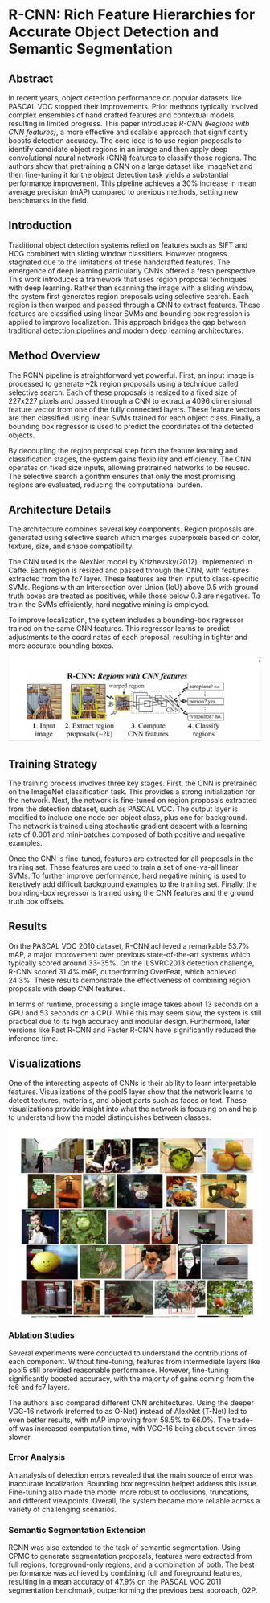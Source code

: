 # R-CNN: Rich Feature Hierarchies for Accurate Object Detection and Semantic Segmentation

## Abstract

In recent years, object detection performance on popular datasets like PASCAL VOC stopped their improvements. Prior methods typically involved complex ensembles of hand crafted features and contextual models, resulting in limited progress. This paper introduces *R-CNN (Regions with CNN features)*, a more effective and scalable approach that significantly boosts detection accuracy. The core idea is to use region proposals to identify candidate object regions in an image and then apply deep convolutional neural network (CNN) features to classify those regions. The authors show that pretraining a CNN on a large dataset like ImageNet and then fine-tuning it for the object detection task yields a substantial performance improvement. This pipeline achieves a 30% increase in mean average precision (mAP) compared to previous methods, setting new benchmarks in the field.

## Introduction

Traditional object detection systems relied on features such as SIFT and HOG combined with sliding window classifiers. However progress stagnated due to the limitations of these handcrafted features. The emergence of deep learning particularly CNNs offered a fresh perspective. 
This work introduces a framework that uses region proposal techniques with deep learning. Rather than scanning the image with a sliding window, the system first generates region proposals using selective search. Each region is then warped and passed through a CNN to extract features. These features are classified using linear SVMs and bounding box regression is applied to improve localization. This approach bridges the gap between traditional detection pipelines and modern deep learning architectures.

## Method Overview

The RCNN pipeline is straightforward yet powerful. First, an input image is processed to generate ~2k region proposals using a technique called selective search. Each of these proposals is resized to a fixed size of 227x227 pixels and passed through a CNN to extract a 4096 dimensional feature vector from one of the fully connected layers. These feature vectors are then classified using linear SVMs trained for each object class. Finally, a bounding box regressor is used to predict the coordinates of the detected objects.

By decoupling the region proposal step from the feature learning and classification stages, the system gains flexibility and efficiency. The CNN operates on fixed size inputs, allowing pretrained networks to be reused. The selective search algorithm ensures that only the most promising regions are evaluated, reducing the computational burden.

## Architecture Details

The architecture combines several key components. Region proposals are generated using selective search which merges superpixels based on color, texture, size, and shape compatibility. 

The CNN used is the AlexNet model by Krizhevsky(2012), implemented in Caffe. Each region is resized and passed through the CNN, with features extracted from the fc7 layer. These features are then input to class-specific SVMs. Regions with an Intersection over Union (IoU) above 0.5 with ground truth boxes are treated as positives, while those below 0.3 are negatives. To train the SVMs efficiently, hard negative mining is employed.

To improve localization, the system includes a bounding-box regressor trained on the same CNN features. This regressor learns to predict adjustments to the coordinates of each proposal, resulting in tighter and more accurate bounding boxes.

![RCNN architecture](arch.jpg)

## Training Strategy

The training process involves three key stages. First, the CNN is pretrained on the ImageNet classification task. This provides a strong initialization for the network. Next, the network is fine-tuned on region proposals extracted from the detection dataset, such as PASCAL VOC. The output layer is modified to include one node per object class, plus one for background. The network is trained using stochastic gradient descent with a learning rate of 0.001 and mini-batches composed of both positive and negative examples.

Once the CNN is fine-tuned, features are extracted for all proposals in the training set. These features are used to train a set of one-vs-all linear SVMs. To further improve performance, hard negative mining is used to iteratively add difficult background examples to the training set. Finally, the bounding-box regressor is trained using the CNN features and the ground truth box offsets.

## Results

On the PASCAL VOC 2010 dataset, R-CNN achieved a remarkable 53.7% mAP, a major improvement over previous state-of-the-art systems which typically scored around 33–35%. On the ILSVRC2013 detection challenge, R-CNN scored 31.4% mAP, outperforming OverFeat, which achieved 24.3%. These results demonstrate the effectiveness of combining region proposals with deep CNN features.

In terms of runtime, processing a single image takes about 13 seconds on a GPU and 53 seconds on a CPU. While this may seem slow, the system is still practical due to its high accuracy and modular design. Furthermore, later versions like Fast R-CNN and Faster R-CNN have significantly reduced the inference time.

## Visualizations

One of the interesting aspects of CNNs is their ability to learn interpretable features. Visualizations of the pool5 layer show that the network learns to detect textures, materials, and object parts such as faces or text. These visualizations provide insight into what the network is focusing on and help to understand how the model distinguishes between classes.

![Results](result.jpg)

### Ablation Studies

Several experiments were conducted to understand the contributions of each component. Without fine-tuning, features from intermediate layers like pool5 still provided reasonable performance. However, fine-tuning significantly boosted accuracy, with the majority of gains coming from the fc6 and fc7 layers.

The authors also compared different CNN architectures. Using the deeper VGG-16 network (referred to as O-Net) instead of AlexNet (T-Net) led to even better results, with mAP improving from 58.5% to 66.0%. The trade-off was increased computation time, with VGG-16 being about seven times slower.

### Error Analysis

An analysis of detection errors revealed that the main source of error was inaccurate localization. Bounding box regression helped address this issue. Fine-tuning also made the model more robust to occlusions, truncations, and different viewpoints. Overall, the system became more reliable across a variety of challenging scenarios.

### Semantic Segmentation Extension

RCNN was also extended to the task of semantic segmentation. Using CPMC to generate segmentation proposals, features were extracted from full regions, foreground-only regions, and a combination of both. The best performance was achieved by combining full and foreground features, resulting in a mean accuracy of 47.9% on the PASCAL VOC 2011 segmentation benchmark, outperforming the previous best approach, O2P.

